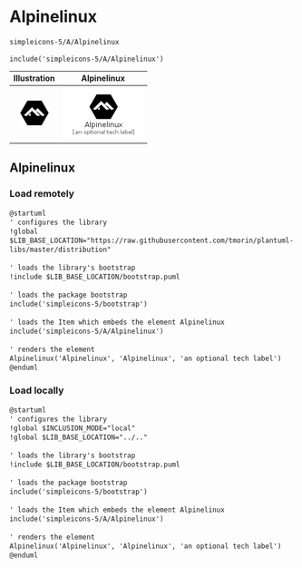 # Alpinelinux


```text
simpleicons-5/A/Alpinelinux
```

```text
include('simpleicons-5/A/Alpinelinux')
```



| Illustration | Alpinelinux |
| :---: | :---: |
| ![illustration for Illustration](../../simpleicons-5/A/Alpinelinux.png) | ![illustration for Alpinelinux](../../simpleicons-5/A/Alpinelinux.Local.png) |




## Alpinelinux

### Load remotely
```plantuml
@startuml
' configures the library
!global $LIB_BASE_LOCATION="https://raw.githubusercontent.com/tmorin/plantuml-libs/master/distribution"

' loads the library's bootstrap
!include $LIB_BASE_LOCATION/bootstrap.puml

' loads the package bootstrap
include('simpleicons-5/bootstrap')

' loads the Item which embeds the element Alpinelinux
include('simpleicons-5/A/Alpinelinux')

' renders the element
Alpinelinux('Alpinelinux', 'Alpinelinux', 'an optional tech label')
@enduml
```

### Load locally
```plantuml
@startuml
' configures the library
!global $INCLUSION_MODE="local"
!global $LIB_BASE_LOCATION="../.."

' loads the library's bootstrap
!include $LIB_BASE_LOCATION/bootstrap.puml

' loads the package bootstrap
include('simpleicons-5/bootstrap')

' loads the Item which embeds the element Alpinelinux
include('simpleicons-5/A/Alpinelinux')

' renders the element
Alpinelinux('Alpinelinux', 'Alpinelinux', 'an optional tech label')
@enduml
```

